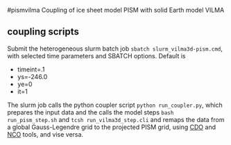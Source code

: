 #pismvilma
Coupling of ice sheet model PISM with solid Earth model VILMA


## coupling scripts

Submit the heterogeneous slurm batch job `sbatch slurm_vilma3d-pism.cmd`, with selected time parameters and SBATCH options. Default is 


- timeint=.1
- ys=-246.0
- ye=0
- it=1

The slurm job calls the python coupler script `python run_coupler.py`, which prepares the input data and the calls the model steps `bash run_pism_step.sh` and `tcsh run_vilma3d_step.cli` and remaps the data from a global Gauss-Legendre grid to the projected PISM grid, using [CDO](https://code.mpimet.mpg.de/projects/cdo/) and [NCO](http://nco.sourceforge.net/) tools, and vise versa.

